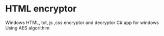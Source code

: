 # HTML encryptor
Windows HTML, txt, js ,css encryptor and decryptor
C# app for windows 
Using AES algorithim 
